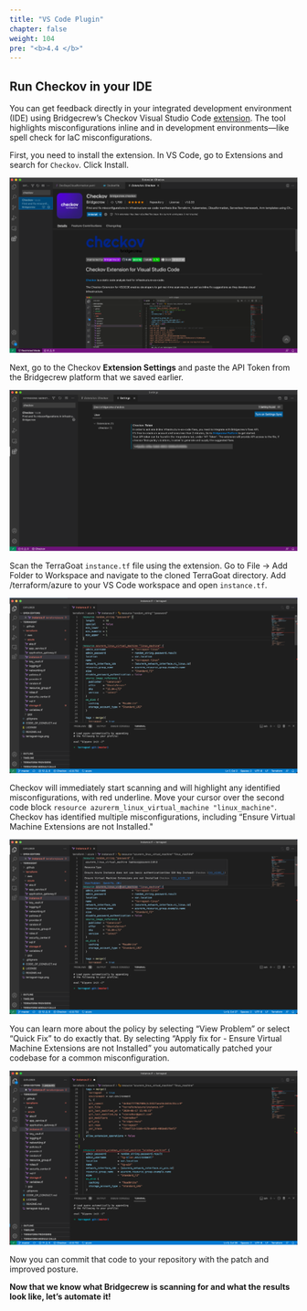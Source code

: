 ```yaml
---
title: "VS Code Plugin"
chapter: false
weight: 104
pre: "<b>4.4 </b>"
---
```


## Run Checkov in your IDE

You can get feedback directly in your integrated development environment (IDE) using Bridgecrew’s Checkov Visual Studio Code [extension](https://marketplace.visualstudio.com/items?itemName=Bridgecrew.checkov). The tool highlights misconfigurations inline and in development environments—like spell check for IaC misconfigurations.

First, you need to install the extension. In VS Code, go to Extensions and search for `Checkov`. Click Install.

![Install plugin](images/vs_code1.png "Install plugin")

Next, go to the Checkov **Extension Settings** and paste the API Token from the Bridgecrew platform that we saved earlier.

![Add API key](images/vs_code2.png "Add API key")

Scan the TerraGoat `instance.tf` file using the extension. Go to File -> Add Folder to Workspace and navigate to the cloned TerraGoat directory. Add /terraform/azure to your VS Code workspace and open `instance.tf`.

![See the scan results](images/vs_code3.png "See the scan results")

Checkov will immediately start scanning and will highlight any identified misconfigurations, with red underline. Move your cursor over the second code block `resource azurerm_linux_virtual_machine "linux_machine"`. Checkov has identified multiple misconfigurations, including “Ensure Virtual Machine Extensions are not Installed."

![List the policies and fixes](images/vs_code4.png "List the policies and fixes")

You can learn more about the policy by selecting “View Problem” or select “Quick Fix” to do exactly that. By selecting “Apply fix for - Ensure Virtual Machine Extensions are not Installed” you automatically patched your codebase for a common misconfiguration.

![Remediation lines added automatically](images/vs_code5.png "Remediation lines added automatically")

Now you can commit that code to your repository with the patch and improved posture.

**Now that we know what Bridgecrew is scanning for and what the results look like, let’s automate it!**